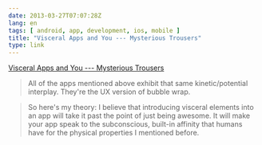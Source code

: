 ```yaml
---
date: 2013-03-27T07:07:28Z
lang: en
tags: [ android, app, development, ios, mobile ]
title: "Visceral Apps and You --- Mysterious Trousers"
type: link
---
```


[Visceral Apps and You --- Mysterious
Trousers](http://mysterioustrousers.com/news/2013/3/25/visceral-apps-and-you)

> All of the apps mentioned above exhibit that same kinetic/potential
> interplay. They're the UX version of bubble wrap.

> So here's my theory: I believe that introducing visceral elements into
> an app will take it past the point of just being awesome. It will make
> your app speak to the subconscious, built-in affinity that humans have
> for the physical properties I mentioned before.

